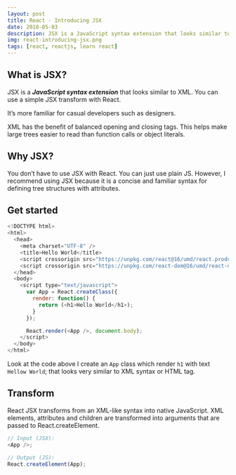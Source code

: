 ```yaml
---
layout: post
title: React - Introducing JSX
date: 2018-05-03
description: JSX is a JavaScript syntax extension that looks similar to XML. You can use a simple JSX transform with React.
img: react-introducing-jsx.png
tags: [react, reactjs, learn react]
---
```


## What is JSX?

JSX is a ***JavaScript syntax extension*** that looks similar to XML. You can use a simple JSX transform with React.

It’s more familiar for casual developers such as designers.

XML has the benefit of balanced opening and closing tags. This helps make large trees easier to read than function calls or object literals.

## Why JSX?

You don’t have to use JSX with React. You can just use plain JS. However, I recommend using JSX because it is a concise and familiar syntax for defining tree structures with attributes.

## Get started

```javascript
<!DOCTYPE html>
<html>
  <head>
    <meta charset="UTF-8" />
    <title>Hello World</title>
    <script crossorigin src="https://unpkg.com/react@16/umd/react.production.min.js"></script>
    <script crossorigin src="https://unpkg.com/react-dom@16/umd/react-dom.production.min.js"></script>
  </head>
  <body>
    <script type="text/javascript">
      var App = React.createClass({
        render: function() {
          return (<h1>Hello World</h1>);
        }
      });

      React.render(<App />, document.body);
    </script>
  </body>
</html>
```

Look at the code above I create an `App` class which render `h1` with text `Hellow World`; that looks very similar to XML syntax or HTML tag.

## Transform

React JSX transforms from an XML-like syntax into native JavaScript. XML elements, attributes and children are transformed into arguments that are passed to React.createElement.

```javascript
// Input (JSX):
<App />;

// Output (JS):
React.createElement(App);
```
